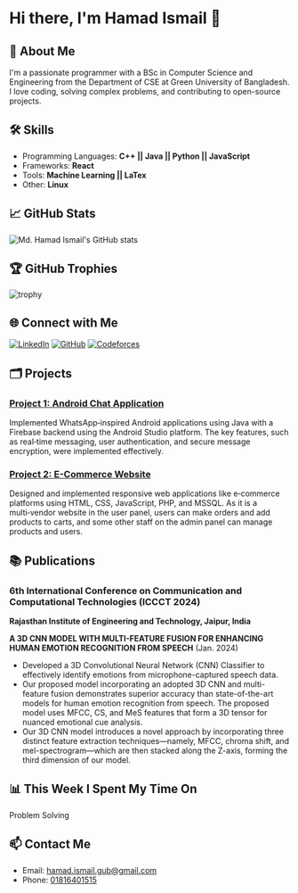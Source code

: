 # Hi there, I'm Hamad Ismail 👋

## 🚀 About Me
I'm a passionate programmer with a BSc in Computer Science and Engineering from the Department of CSE at Green University of Bangladesh. I love coding, solving complex problems, and contributing to open-source projects.

<!--
- 🔭 I’m currently working on **[Your Current Project]**
- 🌱 I’m currently learning **[Technology or Framework]**
- 👯 I’m looking to collaborate on **[Your Interest Area]**
- 🤔 I’m looking for help with **[Area you need help with]**
- 💬 Ask me about **[Your Expertise]**
- 📫 How to reach me: **[Your Email]**
- ⚡ Fun fact: **[Interesting Fact About You]**
-->

## 🛠️ Skills
- Programming Languages: **C++ || Java || Python || JavaScript**
- Frameworks: **React**
- Tools: **Machine Learning || LaTex**
- Other: **Linux**

## 📈 GitHub Stats
![Md. Hamad Ismail's GitHub stats](https://github-readme-stats.vercel.app/api?username=hamadismail&show_icons=true&theme=radical)

## 🏆 GitHub Trophies
![trophy](https://github-profile-trophy.vercel.app/?username=hamadismail&theme=onedark)

## 🌐 Connect with Me
[![LinkedIn](https://img.shields.io/badge/LinkedIn-0077B5?style=for-the-badge&logo=linkedin&logoColor=white)](https://www.linkedin.com/in/hamadismail)
[![GitHub](https://img.shields.io/badge/GitHub-181717?style=for-the-badge&logo=github&logoColor=white)](https://github.com/hamadismail)
[![Codeforces](https://img.shields.io/badge/Codeforces-1F8ACB?style=for-the-badge&logo=codeforces&logoColor=white)](https://codeforces.com/profile/hamadismail)

## 🗂️ Projects
### [Project 1: Android Chat Application](https://github.com/hamadismail/GreenChat)
Implemented WhatsApp‑inspired Android applications using Java with a Firebase backend using the Android Studio platform. The key features, such as real‑time messaging, user authentication, and secure message encryption, were implemented effectively.

### [Project 2: E-Commerce Website](https://github.com/hamadismail/CoffeShop)
Designed and implemented responsive web applications like e‑commerce platforms using HTML, CSS, JavaScript, PHP, and MSSQL. As it is a multi‑vendor website in the user panel, users can make orders and add products to carts, and some other staff on the admin
panel can manage products and users.

## 📚 Publications
### 6th International Conference on Communication and Computational Technologies (ICCCT 2024)
**Rajasthan Institute of Engineering and Technology, Jaipur, India**

**A 3D CNN MODEL WITH MULTI-FEATURE FUSION FOR ENHANCING HUMAN EMOTION RECOGNITION FROM SPEECH** (Jan. 2024)

- Developed a 3D Convolutional Neural Network (CNN) Classifier to effectively identify emotions from microphone-captured speech data.
- Our proposed model incorporating an adopted 3D CNN and multi-feature fusion demonstrates superior accuracy than state-of-the-art models for human emotion recognition from speech. The proposed model uses MFCC, CS, and MeS features that form a 3D tensor for nuanced emotional cue analysis.
- Our 3D CNN model introduces a novel approach by incorporating three distinct feature extraction techniques—namely, MFCC, chroma shift, and mel-spectrogram—which are then stacked along the Z-axis, forming the third dimension of our model.

## 📊 This Week I Spent My Time On
<!--START_SECTION:waka-->
Problem Solving
<!--END_SECTION:waka-->

## 📫 Contact Me
- Email: [hamad.ismail.gub@gmail.com](mailto:hamad.ismail.gub@gmail.com)
- Phone: [01816401515](tel:+8801816401515)
